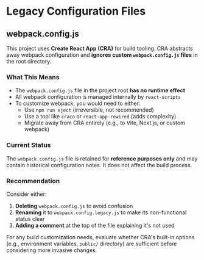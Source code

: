 # Legacy Configuration Files

## webpack.config.js

This project uses **Create React App (CRA)** for build tooling. CRA abstracts away webpack configuration and **ignores custom `webpack.config.js` files** in the root directory.

### What This Means

- The `webpack.config.js` file in the project root **has no runtime effect**
- All webpack configuration is managed internally by `react-scripts`
- To customize webpack, you would need to either:
  - Use `npm run eject` (irreversible, not recommended)
  - Use a tool like `craco` or `react-app-rewired` (adds complexity)
  - Migrate away from CRA entirely (e.g., to Vite, Next.js, or custom webpack)

### Current Status

The `webpack.config.js` file is retained for **reference purposes only** and may contain historical configuration notes. It does not affect the build process.

### Recommendation

Consider either:
1. **Deleting** `webpack.config.js` to avoid confusion
2. **Renaming** it to `webpack.config.legacy.js` to make its non-functional status clear
3. **Adding a comment** at the top of the file explaining it's not used

For any build customization needs, evaluate whether CRA's built-in options (e.g., environment variables, `public/` directory) are sufficient before considering more invasive changes.
